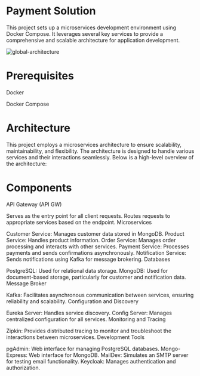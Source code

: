 
# Payment Solution

This project sets up a microservices development environment using Docker Compose. It leverages several key services to provide a comprehensive and scalable architecture for application development.

![global-architecture](https://github.com/user-attachments/assets/06094545-4912-426c-934a-606ade4e909a)

# Prerequisites
Docker

Docker Compose
# Architecture
This project employs a microservices architecture to ensure scalability, maintainability, and flexibility. The architecture is designed to handle various services and their interactions seamlessly. Below is a high-level overview of the architecture:

# Components
API Gateway (API GW)


Serves as the entry point for all client requests.
Routes requests to appropriate services based on the endpoint.
Microservices

Customer Service: Manages customer data stored in MongoDB.
Product Service: Handles product information.
Order Service: Manages order processing and interacts with other services.
Payment Service: Processes payments and sends confirmations asynchronously.
Notification Service: Sends notifications using Kafka for message brokering.
Databases

PostgreSQL: Used for relational data storage.
MongoDB: Used for document-based storage, particularly for customer and notification data.
Message Broker

Kafka: Facilitates asynchronous communication between services, ensuring reliability and scalability.
Configuration and Discovery

Eureka Server: Handles service discovery.
Config Server: Manages centralized configuration for all services.
Monitoring and Tracing

Zipkin: Provides distributed tracing to monitor and troubleshoot the interactions between microservices.
Development Tools

pgAdmin: Web interface for managing PostgreSQL databases.
Mongo-Express: Web interface for MongoDB.
MailDev: Simulates an SMTP server for testing email functionality.
Keycloak: Manages authentication and authorization.
